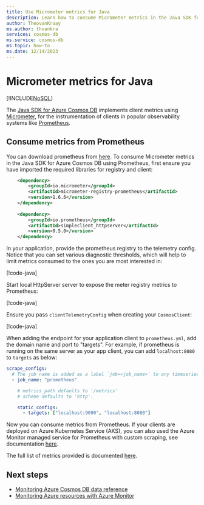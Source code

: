```yaml
---
title: Use Micrometer metrics for Java
description: Learn how to consume Micrometer metrics in the Java SDK for Azure Cosmos DB.
author: TheovanKraay
ms.author: thvankra
services: cosmos-db
ms.service: cosmos-db
ms.topic: how-to
ms.date: 12/14/2023
---
```


# Micrometer metrics for Java
[!INCLUDE[NoSQL](../includes/appliesto-nosql-mongodb-cassandra-gremlin-table.md)]

The [Java SDK for Azure Cosmos DB](samples-java.md) implements client metrics using [Micrometer](https://micrometer.io/), for the instrumentation of clients in popular observability systems like [Prometheus](https://prometheus.io/).

## Consume metrics from Prometheus

You can download prometheus from [here](https://prometheus.io/download/). To consume Micrometer metrics in the Java SDK for Azure Cosmos DB using Prometheus, first ensure you have imported the required libraries for registry and client:

```xml
    <dependency>
        <groupId>io.micrometer</groupId>
        <artifactId>micrometer-registry-prometheus</artifactId>
        <version>1.6.6</version>
    </dependency>
    
    <dependency>
        <groupId>io.prometheus</groupId>
        <artifactId>simpleclient_httpserver</artifactId>
        <version>0.5.0</version>
    </dependency>
```

In your application, provide the prometheus registry to the telemetry config. Notice that you can set various diagnostic thresholds, which will help to limit metrics consumed to the ones you are most interested in:

[!code-java[](~/azure-cosmos-java-sql-api-samples/blob/main/src/main/java/com/azure/cosmos/examples/prometheus/async/CosmosClientMetricsQuickStartAsync.java?name=ClientMetricsConfig)]

Start local HttpServer server to expose the meter registry metrics to Prometheus:

[!code-java[](~/azure-cosmos-java-sql-api-samples/blob/main/src/main/java/com/azure/cosmos/examples/prometheus/async/CosmosClientMetricsQuickStartAsync.java?name=PrometheusTargetServer)]

Ensure you pass `clientTelemetryConfig` when creating your `CosmosClient`:

[!code-java[](~/azure-cosmos-java-sql-api-samples/blob/main/src/main/java/com/azure/cosmos/examples/prometheus/async/CosmosClientMetricsQuickStartAsync.java?name=CosmosClient)]


When adding the endpoint for your application client to `prometheus.yml`, add the domain name and port to "targets". For example, if prometheus is running on the same server as your app client, you can add `localhost:8080` to `targets` as below:

```yml
scrape_configs:
  # The job name is added as a label `job=<job_name>` to any timeseries scraped from this config.
  - job_name: "prometheus"

    # metrics_path defaults to '/metrics'
    # scheme defaults to 'http'.

    static_configs:
      - targets: ["localhost:9090", "localhost:8080"]
```

Now you can consume metrics from Prometheus. If your clients are deployed on Azure Kubernetes Service (AKS), you can also used the Azure Monitor managed service for Prometheus with custom scraping, see documentation [here](../../azure-monitor/containers/prometheus-metrics-scrape-configuration.md). 

The full list of metrics provided is documented [here](https://github.com/Azure/azure-sdk-for-java/blob/main/sdk/cosmos/azure-cosmos/docs/Metrics.md#what-metrics-are-emitted).



## Next steps

- [Monitoring Azure Cosmos DB data reference](monitor-reference.md)
- [Monitoring Azure resources with Azure Monitor](../azure-monitor/essentials/monitor-azure-resource.md)
